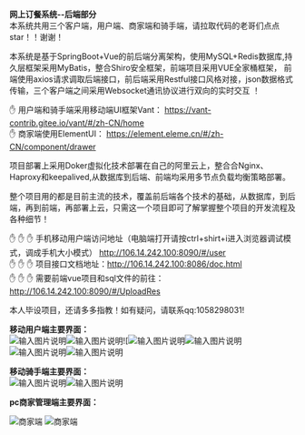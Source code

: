 **网上订餐系统--后端部分**  
本系统共用三个客户端，用户端、商家端和骑手端，请拉取代码的老哥们点点star！！谢谢！

本系统是基于SpringBoot+Vue的前后端分离架构，使用MySQL+Redis数据库,持久层框架采用MyBatis，整合Shiro安全框架，前端项目采用VUE全家桶框架，
前端使用axios请求调取后端接口，前后端采用Restful接口风格对接，json数据格式传输，三个客户端之间采用Websocket通讯协议进行双向的实时交互 ！
   
 :hand: 用户端和骑手端采用移动端UI框架Vant： https://vant-contrib.gitee.io/vant/#/zh-CN/home   
 :hand: 商家端使用ElementUI： https://element.eleme.cn/#/zh-CN/component/drawer

项目部署上采用Doker虚拟化技术部署在自己的阿里云上，整合合Nginx、Haproxy和keepalived,从数据库到后端、前端均采用多节点负载均衡策略部署。

整个项目用的都是目前主流的技术，覆盖前后端各个技术的基础，从数据库，到后端，再到前端，再部署上云，只需这一个项目即可了解掌握整个项目的开发流程及各种细节！

 :raised_hand:  :raised_hand:  :raised_hand: 手机移动用户端访问地址（电脑端打开请按ctrl+shirt+i进入浏览器调试模式，调成手机大小模式）
 http://106.14.242.100:8090/#/user   
 :raised_hand:  :raised_hand:  :raised_hand: 项目接口文档地址：http://106.14.242.100:8086/doc.html   
 :raised_hand:  :raised_hand:  :raised_hand: 需要前端vue项目和sql文件的前往：
 http://106.14.242.100:8090/#/UploadRes

本人毕设项目，还请多多指教！如有疑问，请联系qq:1058298031!


**移动用户端主要界面：**    
![输入图片说明](https://images.gitee.com/uploads/images/2021/0504/201230_628c8bd6_5465839.png "用户首页.png")![输入图片说明](https://images.gitee.com/uploads/images/2021/0504/201326_95442ad3_5465839.png "商家首页.png")![![输入图片说明](https://images.gitee.com/uploads/images/2021/0504/205153_fce2eb64_5465839.png "用户订单列表.png")![输入图片说明](https://images.gitee.com/uploads/images/2021/0504/205127_92f64023_5465839.png "用户个人信息.png")![输入图片说明](https://images.gitee.com/uploads/images/2021/0504/205421_5a4bc1a0_5465839.png "订单评价.png")![输入图片说明](https://images.gitee.com/uploads/images/2021/0504/205552_9fd465d7_5465839.png "订单提交页.png")


**移动骑手端主要界面：**    
![输入图片说明](https://images.gitee.com/uploads/images/2021/0504/205721_b621a480_5465839.png "骑手待接单.png")![输入图片说明](https://images.gitee.com/uploads/images/2021/0504/205728_dc634f98_5465839.png "骑手待送达.png")


**pc商家管理端主要界面：**    

![商家端](https://images.gitee.com/uploads/images/2020/0306/171814_03e922d5_5465839.png "屏幕截图.png")
![商家端](https://images.gitee.com/uploads/images/2020/0306/171846_605cfba4_5465839.png "屏幕截图.png")

